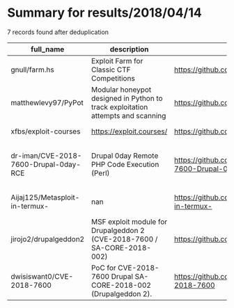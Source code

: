 
# Summary for results/2018/04/14
    
7 records found after deduplication

| full_name | description | html_url | matched_list | matched_count | pushed_at | size | stargazers_count | language | forks_count | vul_ids |
|---------------------------------------|---------------------------------------------------------------------------------|----------------------------------------------------------|---------------------------------------------------|-----------------|---------------------------|--------|--------------------|------------|---------------|-------------------|
| gnull/farm.hs | Exploit Farm for Classic CTF Competitions | https://github.com/gnull/farm.hs | ['exploit'] | 1 | 2018-04-14 20:42:07+00:00 | 44 | 1 | Haskell | 0 | [] |
| matthewlevy97/PyPot | Modular honeypot designed in Python to track exploitation attempts and scanning | https://github.com/matthewlevy97/PyPot | ['exploit'] | 1 | 2018-04-14 22:55:52+00:00 | 3053 | 0 | Python | 0 | [] |
| xfbs/exploit-courses | https://exploit.courses/ | https://github.com/xfbs/exploit-courses | ['exploit'] | 1 | 2018-04-14 09:59:36+00:00 | 133 | 12 | Shell | 6 | [] |
| dr-iman/CVE-2018-7600-Drupal-0day-RCE | Drupal 0day Remote PHP Code Execution (Perl) | https://github.com/dr-iman/CVE-2018-7600-Drupal-0day-RCE | ['0day', 'cve-2', 'rce', 'remote code execution'] | 4 | 2018-04-14 09:06:44+00:00 | 3 | 7 | Perl | 7 | ['CVE-2018-7600'] |
| Aijaj125/Metasploit-in-termux- | nan | https://github.com/Aijaj125/Metasploit-in-termux- | ['metasploit module OR payload'] | 1 | 2018-04-14 12:14:32+00:00 | 0 | 0 | nan | 0 | [] |
| jirojo2/drupalgeddon2 | MSF exploit module for Drupalgeddon 2 (CVE-2018-7600 / SA-CORE-2018-002) | https://github.com/jirojo2/drupalgeddon2 | ['cve-2', 'exploit'] | 2 | 2018-04-14 23:48:33+00:00 | 3 | 5 | Ruby | 1 | ['CVE-2018-7600'] |
| dwisiswant0/CVE-2018-7600 | PoC for CVE-2018-7600 Drupal SA-CORE-2018-002 (Drupalgeddon 2). | https://github.com/dwisiswant0/CVE-2018-7600 | ['cve poc', 'cve-2'] | 2 | 2018-04-14 20:52:03+00:00 | 7 | 3 | PHP | 2 | ['CVE-2018-7600'] |
